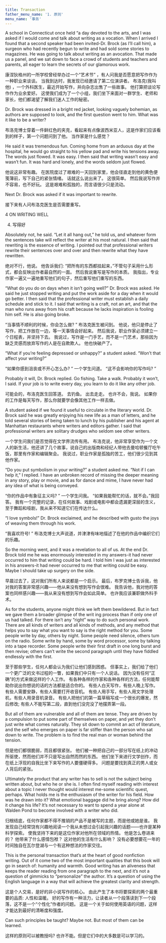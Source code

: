 ```yaml
---
title: Transaction
father_menu_name: '1. 原则'
menu_name: '事务'
---
```


A school in Connecticut once held “a day devoted to the arts, and I was asked if I would come and talk about writing as a vocation. When I arrived I found that a second speaker had been invited-Dr. Brock (as I’ll call him), a surgeon who had recently begun to write and had sold some stories to magazines. He was going to talk about writing as an avocation. That made us a panel, and we sat down to face a crowd of students and teachers and parents, all eager to learn the secrets of our glam­orous work.

康涅狄格州的一所学校曾经举办过一个“艺术节” ，有人问我是否愿意把写作作为一种职业来谈谈。 当我到达时，我发现已经邀请了第二位演讲者。 布洛克(我叫他) ，一个外科医生，最近开始写作，并向杂志出售了一些故事。 他打算把谈论写作作为业余爱好。 这使我们成为了一个小组，我们坐下来面对一群学生、老师和家长，他们都渴望了解我们迷人工作的秘密。

Dr. Brock was dressed in a bright red jacket, looking vaguely bohemian, as authors are supposed to look, and the first ques­tion went to him. What was it like to be a writer?

布洛克博士穿着一件鲜红色的夹克，看起来有点像波西米亚人，这是作家们应该看到的样子，第一个问题问到了他。 当作家是什么感觉？

He said it was tremendous fun. Coming home from an ardu­ous day at the hospital, he would go straight to his yellow pad and write his tensions away. The words just flowed. It was easy. I then said that writing wasn’t easy and wasn’t fun. It was hard and lonely, and the words seldom just flowed.

他说这非常有趣。 在医院度过了艰难的一天回到家里，他会径直走到他的黄色便笺簿前，写下自己的紧张情绪。 话就这么说出来了。 这很简单。 然后我说写作并不容易，也不好玩。 这是艰难和孤独的，而言语很少只是流动。

Next Dr. Brock was asked if it was important to rewrite.

接下来有人问布洛克医生是否需要重写。

4 ON WRITING WELL

4. 写得好

Absolutely not, he said. “Let it all hang out,” he told us, and whatever form the sentences take will reflect the writer at his most natural. I then said that rewriting is the essence of writing. I pointed out that professional writers rewrite their sentences over and over and then rewrite what they have rewritten.

绝对不行，他说。 他告诉我们: “把所有的东西都挂起来，”不管句子采用什么形式，都会反映出作者最自然的一面。 然后我说重写是写作的本质。 我指出，专业作家一遍又一遍地重写他们的句子，然后重写他们重写的东西。

“What do you do on days when it isn’t going well?” Dr. Brock was asked. He said he just stopped writing and put the work aside for a day when it would go better. I then said that the pro­fessional writer must establish a daily schedule and stick to it. I said that writing is a craft, not an art, and that the man who runs away from his craft because he lacks inspiration is fooling him­ self. He is also going broke.

“当事情不顺利的时候，你会怎么做? ” 布洛克医生被问到。 他说，他只是停止了写作，把工作放在一边，等一天事情会好起来。 然后我说，职业作家必须建立一个日程表，并坚持下去。 我说过，写作是一门手艺，而不是一门艺术，那些因为缺乏灵感而放弃写作的人是在自欺欺人。 他也快破产了。

“What if you’re feeling depressed or unhappy?” a student asked. “Won’t that affect your writing?”

“如果你感到沮丧或不开心怎么办? ” 一个学生问道。 “这不会影响你的写作吗? ”

Probably it will, Dr. Brock replied. Go fishing. Take a walk. Probably it won’t, I said. If your job is to write every day, you learn to do it like any other job.

可能会的，布洛克医生回答道。 去钓鱼。 出去走走。 也许不会，我说。 如果你的工作是每天写作，那么你就要学会像其他工作一样去做。

A student asked if we found it useful to circulate in the liter­ary world. Dr. Brock said he was greatly enjoying his new life as a man of letters, and he told several stories of being taken to lunch by his publisher and his agent at Manhattan restaurants where writers and editors gather. I said that professional writers are solitary drudges who seldom see other writers.

一个学生问我们是否觉得在文学界流传有用。 布洛克说，他非常享受作为一个文人的新生活，他还讲了几个故事，说自己的出版商和经纪人带他去曼哈顿餐厅吃午饭，那里有作家和编辑聚会。 我说过，职业作家是孤独的苦工，他们很少见到其他作家。

“Do you put symbolism in your writing?” a student asked me. “Not if I can help it,” I replied. I have an unbroken record of missing the deeper meaning in any story, play or movie, and as for dance and mime, I have never had any idea of what is being conveyed.

“你的作品中有象征主义吗? ” 一个学生问我。 “如果我能帮忙的话，就不会。”我回答。 我有一个完整的记录，在任何故事、戏剧或电影中都会遗漏更深层的含义，至于舞蹈和哑剧，我从来不知道它们在传达什么。

“I love symbols!” Dr. Brock exclaimed, and he described with gusto the joys of weaving them through his work.

“我喜欢符号! ” 布洛克博士大声说道，并津津有味地描述了在他的作品中编织它们的乐趣。

So the morning went, and it was a revelation to all of us. At the end Dr. Brock told me he was enormously interested in my answers-it had never occurred to him that writing could be hard. I told him I was just as interested in his answers-it had never occurred to me that writing could be easy. Maybe I should take up surgery on the side.

早晨过去了，这对我们所有人来说都是一个启示。 最后，布罗克博士告诉我，他对我的答案非常感兴趣——他从来没有想到写作会很难。 我告诉他，我对他的答案也同样感兴趣——我从来没有想到写作会如此简单。 也许我应该兼职做外科手术。

As for the students, anyone might think we left them bewil­dered. But in fact we gave them a broader glimpse of the writ­ ing process than if only one of us had talked. For there isn’t any “right” way to do such personal work. There are all kinds of writers and all kinds of methods, and any method that helps you to say what you want to say is the right method for you. Some people write by day, others by night. Some people need silence, others tum on the radio. Some write by hand, some by word processor, some by talking into a tape recorder. Some people write their first draft in one long burst and then revise; others can’t write the second paragraph until they have fiddled end­lessly with the first.

至于那些学生，任何人都会认为我们让他们感到困惑。 但事实上，我们给了他们一个更广泛的文书过程的一瞥，如果我们中只有一个人说话。 因为没有任何“正确”的方式来做这样的个人工作。 有各种各样的作家和各种各样的方法，任何能帮助你说出你想说的话的方法都是适合你的。 有些人白天写作，有些人晚上写作。 有些人需要安静，有些人需要打开收音机。 有些人用手写，有些人用文字处理机，有些人用录音机录音。 有些人把他们的第一篇草稿写成一个很长的爆发，然后修改; 有些人不能写第二段，直到他们没完没了地摆弄第一段。

But all of them are vulnerable and all of them are tense. They are driven by a compulsion to put some part of themselves on paper, and yet they don’t just write what comes naturally. They sit down to commit an act of literature, and the self who emerges on paper is far stiffer than the person who sat down to write. The problem is to find the real man or woman behind the tension.

但是他们都很脆弱，而且都很紧张。 他们被一种把自己的一部分写在纸上的冲动所驱使，然而他们并不只是写出自然而然的东西。 他们坐下来进行文学创作，而在纸上浮现的自我比坐下来写作的人要僵硬得多。 问题是要找到真正的男人或女人背后的紧张。

Ultimately the product that any writer has to sell is not the subject being written about, but who he or she is. I often find myself reading with interest about a topic I never thought would interest me-some scientific quest, perhaps. What holds me is the enthusiasm of the writer for his field. How was he drawn into it? What emotional baggage did he bring along? How did it change his life? It’s not necessary to want to spend a year alone at Walden Pond to become involved with a writer who did.

归根结底，任何作家都不得不推销的产品不是被写的主题，而是他或她是谁。 我发现自己经常饶有兴趣地阅读一个我从未想过会引起我兴趣的话题——也许是某种科学探索。 使我坚持下来的是这位作家对他所在领域的热情。 他是怎么卷进来的？ 他带来了什么感情包袱？ 这对他的生活有什么影响？ 没有必要想要花一年的时间独自在瓦尔登湖与一个有这种想法的作家交往。

This is the personal transaction that’s at the heart of good nonfiction writing. Out of it come two of the most important qualities that this book will go in search of: humanity and warmth. Good writing has an aliveness that keeps the reader reading from one paragraph to the next, and it’s not a question of gimmicks to “personalize” the author. It’s a question of using the English language in a way that will achieve the greatest clar­ity and strength.

这是个人交易，是好的非小说写作的核心。 由此产生了本书将要探索的两个最重要的品质: 人性和温暖。 好的写作有一种活力，让读者从一个段落读到下一个段落，这不是一个“个性化”作者的问题。 这是一个关于如何使用英语的问题，这样才能达到最好的清晰度和强度。

Can such principles be taught? Maybe not. But most of them can be learned.

这样的原则可以被教授吗? 也许不能。但是它们中的大多数是可以学习的。
